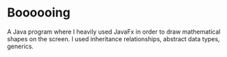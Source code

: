 # Boooooing
A Java program where I heavily used JavaFx in order to draw mathematical shapes on the screen. I used inheritance relationships, abstract data types, generics.
